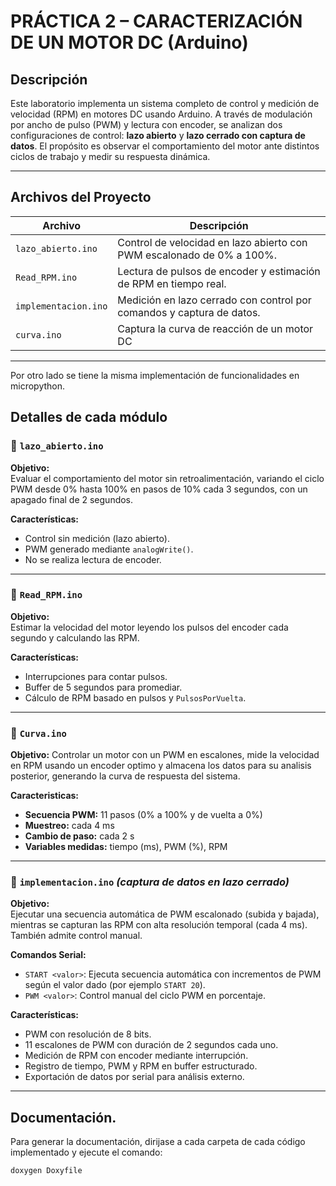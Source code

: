 # PRÁCTICA 2 – CARACTERIZACIÓN DE UN MOTOR DC (Arduino)

## Descripción

Este laboratorio implementa un sistema completo de control y medición de velocidad (RPM) en motores DC usando Arduino. A través de modulación por ancho de pulso (PWM) y lectura con encoder, se analizan dos configuraciones de control: **lazo abierto** y **lazo cerrado con captura de datos**. El propósito es observar el comportamiento del motor ante distintos ciclos de trabajo y medir su respuesta dinámica.

---

## Archivos del Proyecto

| Archivo                | Descripción                                                                 |
|------------------------|-----------------------------------------------------------------------------|
| `lazo_abierto.ino`     | Control de velocidad en lazo abierto con PWM escalonado de 0% a 100%.       |
| `Read_RPM.ino`         | Lectura de pulsos de encoder y estimación de RPM en tiempo real.            |
| `implementacion.ino`   | Medición en lazo cerrado con control por comandos y captura de datos.       |
| `curva.ino` | Captura la curva de reacción de un motor DC |

---
Por otro lado se tiene la misma implementación de funcionalidades en micropython.

## Detalles de cada módulo

### 🔹 `lazo_abierto.ino`

**Objetivo:**  
Evaluar el comportamiento del motor sin retroalimentación, variando el ciclo PWM desde 0% hasta 100% en pasos de 10% cada 3 segundos, con un apagado final de 2 segundos.

**Características:**
- Control sin medición (lazo abierto).
- PWM generado mediante `analogWrite()`.
- No se realiza lectura de encoder.

---

### 🔹 `Read_RPM.ino`

**Objetivo:**  
Estimar la velocidad del motor leyendo los pulsos del encoder cada segundo y calculando las RPM.

**Características:**
- Interrupciones para contar pulsos.
- Buffer de 5 segundos para promediar.
- Cálculo de RPM basado en pulsos y `PulsosPorVuelta`.


---
### 🔹 `Curva.ino`

**Objetivo:**
Controlar un motor con un PWM en escalones, mide la velocidad en RPM usando un encoder optimo y almacena los datos para su analisis posterior, generando la curva de respuesta del sistema.

**Caracteristicas:**

- **Secuencia PWM:** 11 pasos (0% a 100% y de vuelta a 0%)  
- **Muestreo:** cada 4 ms  
- **Cambio de paso:** cada 2 s  
- **Variables medidas:** tiempo (ms), PWM (%), RPM  


---

### 🔹 `implementacion.ino` *(captura de datos en lazo cerrado)*

**Objetivo:**  
Ejecutar una secuencia automática de PWM escalonado (subida y bajada), mientras se capturan las RPM con alta resolución temporal (cada 4 ms). También admite control manual.

**Comandos Serial:**
- `START <valor>`: Ejecuta secuencia automática con incrementos de PWM según el valor dado (por ejemplo `START 20`).
- `PWM <valor>`: Control manual del ciclo PWM en porcentaje.

**Características:**
- PWM con resolución de 8 bits.
- 11 escalones de PWM con duración de 2 segundos cada uno.
- Medición de RPM con encoder mediante interrupción.
- Registro de tiempo, PWM y RPM en buffer estructurado.
- Exportación de datos por serial para análisis externo.

---

## Documentación.
Para generar la documentación, dirijase a cada carpeta de cada código implementado y ejecute el comando: 

```bash
doxygen Doxyfile

```
